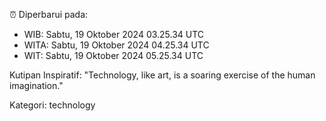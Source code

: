 ⏰ Diperbarui pada:
- WIB: Sabtu, 19 Oktober 2024 03.25.34 UTC
- WITA: Sabtu, 19 Oktober 2024 04.25.34 UTC
- WIT: Sabtu, 19 Oktober 2024 05.25.34 UTC

Kutipan Inspiratif:
"Technology, like art, is a soaring exercise of the human imagination."


Kategori: technology

